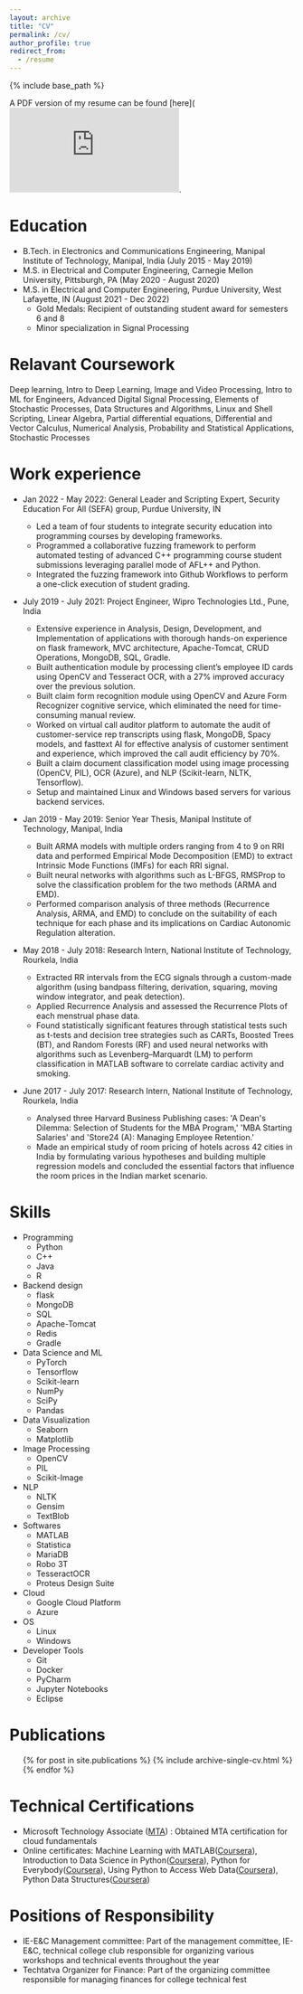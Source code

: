 ```yaml
---
layout: archive
title: "CV"
permalink: /cv/
author_profile: true
redirect_from:
  - /resume
---
```


{% include base_path %}

A PDF version of my resume can be found [here](<embed src="https://github.com/venkataakhilguntur/venkataakhilguntur.github.io/blob/master/resume/_Resume__VenkataAkhil_.pdf" type="application/pdf" />.


Education
======
* B.Tech. in Electronics and Communications Engineering, Manipal Institute of Technology, Manipal, India (July 2015 - May 2019)
* M.S. in Electrical and Computer Engineering, Carnegie Mellon University, Pittsburgh, PA (May 2020 - August 2020)
* M.S. in Electrical and Computer Engineering, Purdue University, West Lafayette, IN (August 2021 - Dec 2022)
  * Gold Medals: Recipient of outstanding student award for semesters 6 and 8  
  * Minor specialization in Signal Processing

Relavant Coursework
======
Deep learning, Intro to Deep Learning, Image and Video Processing, Intro to ML for Engineers, Advanced Digital Signal Processing, Elements of Stochastic Processes, Data Structures and Algorithms, Linux and Shell Scripting, Linear Algebra, Partial differential equations, Differential and Vector Calculus, Numerical Analysis, Probability and Statistical Applications, Stochastic Processes 

Work experience
======

* Jan 2022 - May 2022: General Leader and Scripting Expert, Security Education For All (SEFA) group, Purdue University, IN
  * Led a team of four students to integrate security education into programming courses by developing frameworks.
  * Programmed a collaborative fuzzing framework to perform automated testing of advanced C++ programming
    course student submissions leveraging parallel mode of AFL++ and Python.
  * Integrated the fuzzing framework into Github Workflows to perform a one-click execution of student grading.

* July 2019 - July 2021: Project Engineer, Wipro Technologies Ltd., Pune, India
  * Extensive experience in Analysis, Design, Development, and Implementation of applications with thorough hands-on experience on flask framework, MVC architecture,       Apache-Tomcat, CRUD Operations, MongoDB, SQL, Gradle. 
  * Built authentication module by processing client’s employee ID cards using OpenCV and Tesseract OCR, with a 27% improved accuracy over the previous solution.
  * Built claim form recognition module using OpenCV and Azure Form Recognizer cognitive service, which eliminated the need for time-consuming manual review. 
  * Worked on virtual call auditor platform to automate the audit of customer-service rep transcripts using flask, MongoDB, Spacy models, and fasttext AI for effective     analysis of customer sentiment and experience, which improved the call audit efficiency by 70%. 
  * Built a claim document classification model using image processing (OpenCV, PIL), OCR (Azure), and NLP (Scikit-learn, NLTK, Tensorflow).
  * Setup and maintained Linux and Windows based servers for various backend services.

* Jan 2019 - May 2019: Senior Year Thesis, Manipal Institute of Technology, Manipal, India
  * Built ARMA models with multiple orders ranging from 4 to 9 on RRI data and performed Empirical Mode Decomposition (EMD) to extract Intrinsic Mode Functions (IMFs)     for each RRI signal.
  * Built neural networks with algorithms such as L-BFGS, RMSProp to solve the classification problem for the two methods (ARMA and EMD).
  * Performed comparison analysis of three methods (Recurrence Analysis, ARMA, and EMD) to conclude on the suitability of each technique for each phase and its             implications on Cardiac Autonomic Regulation alteration.

* May 2018 - July 2018: Research Intern, National Institute of Technology, Rourkela, India
  * Extracted RR intervals from the ECG signals through a custom-made algorithm (using bandpass filtering, derivation, squaring, moving window integrator, and peak         detection).
  * Applied Recurrence Analysis and assessed the Recurrence Plots of each menstrual phase data.
  * Found statistically significant features through statistical tests such as t-tests and decision tree strategies such as CARTs, Boosted Trees (BT), and Random           Forests (RF) and used neural networks with algorithms such as Levenberg–Marquardt (LM) to perform classification in MATLAB software to correlate cardiac activity       and smoking.

* June 2017 - July 2017: Research Intern, National Institute of Technology, Rourkela, India
  * Analysed three Harvard Business Publishing cases: 'A Dean's Dilemma: Selection of Students for the MBA Program,' 'MBA Starting Salaries' and 'Store24 (A): Managing     Employee Retention.'
  * Made an empirical study of room pricing of hotels across 42 cities in India by formulating various hypotheses and building multiple regression models and concluded     the essential factors that influence the room prices in the Indian market scenario.



  
Skills
======
* Programming
  * Python
  * C++
  * Java
  * R
* Backend design 
  * flask
  * MongoDB
  * SQL
  * Apache-Tomcat
  * Redis
  * Gradle
* Data Science and ML
  * PyTorch
  * Tensorflow
  * Scikit-learn
  * NumPy
  * SciPy
  * Pandas
* Data Visualization
  * Seaborn
  * Matplotlib
* Image Processing
  * OpenCV
  * PIL
  * Scikit-Image
* NLP
  * NLTK
  * Gensim
  * TextBlob
* Softwares
  * MATLAB
  * Statistica
  * MariaDB
  * Robo 3T
  * TesseractOCR
  * Proteus Design Suite
* Cloud
  * Google Cloud Platform
  * Azure
* OS
  * Linux
  * Windows
* Developer Tools
  *  Git
  *  Docker
  *  PyCharm
  *  Jupyter Notebooks
  *  Eclipse

Publications
======
  <ul>{% for post in site.publications %}
    {% include archive-single-cv.html %}
  {% endfor %}</ul>
  
Technical Certifications
======  
* Microsoft Technology Associate ([MTA](https://drive.google.com/file/d/0B7085L2n7aQLN3VIYkpSQ0JuNDdnVDBwdnlWOGhReENSUm5z/view?resourcekey=0-o7QyVvgGT5NdX_BbNudIIQ)) : Obtained MTA certification for cloud fundamentals 
* Online certificates:  Machine Learning with MATLAB([Coursera](https://www.coursera.org/account/accomplishments/certificate/KFVHHJZK4RWK?utm_medium=certificate&utm_source=link&utm_campaign=copybutton_certificate)), Introduction to Data Science in Python([Coursera](https://www.coursera.org/account/accomplishments/certificate/4D5Q54P5ATEX?utm_medium=certificate&utm_source=link&utm_campaign=copybutton_certificate)), Python for Everybody([Coursera](https://www.coursera.org/account/accomplishments/certificate/6CAEUBXD5N2P?utm_medium=certificate&utm_source=link&utm_campaign=copybutton_certificate)), Using Python to Access Web Data([Coursera](https://www.coursera.org/account/accomplishments/certificate/HJVWMGQUXZUY?utm_medium=certificate&utm_source=link&utm_campaign=copybutton_certificate)), Python Data Structures([Coursera](https://www.coursera.org/account/accomplishments/certificate/25N7FKMLYW9Futm_medium=certificate&utm_source=link&utm_campaign=copybutton_certificate))

Positions of Responsibility
======                                                                           
* IE-E&C Management committee: Part of the management committee, IE-E&C, technical college club responsible for organizing various workshops and technical events throughout the year            
* Techtatva Organizer for Finance: Part of the organizing committee responsible for managing finances for college technical fest                                                                                                                 

